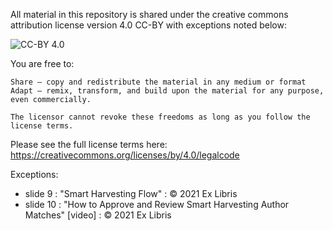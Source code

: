 All material in this repository is shared under the creative commons attribution license version 4.0 CC-BY with exceptions noted below:

![CC-BY 4.0](/common/assets/img/cc-by4.png)

You are free to:

    Share — copy and redistribute the material in any medium or format
    Adapt — remix, transform, and build upon the material for any purpose, even commercially.

    The licensor cannot revoke these freedoms as long as you follow the license terms.

Please see the full license terms here: https://creativecommons.org/licenses/by/4.0/legalcode

Exceptions:

-  slide 9 : "Smart Harvesting Flow" : © 2021 Ex Libris
-  slide 10 : "How to Approve and Review Smart Harvesting Author Matches" [video] : © 2021 Ex Libris
